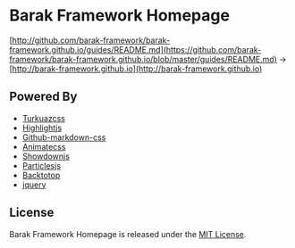 # Barak Framework Homepage

[http://github.com/barak-framework/barak-framework.github.io/guides/README.md](https://github.com/barak-framework/barak-framework.github.io/blob/master/guides/README.md) → [http://barak-framework.github.io](http://barak-framework.github.io)

## Powered By

 - [Turkuazcss](https://github.com/omergulcicek/turkuaz)
 - [Highlightjs](https://highlightjs.org)
 - [Github-markdown-css](https://github.com/sindresorhus/github-markdown-css) 
 - [Animatecss](https://daneden.github.io/animate.css)
 - [Showdownjs](https://github.com/showdownjs/showdown)
 - [Particlesjs](https://github.com/VincentGarreau/particles.js)
 - [Backtotop](http://github.com/gdemir/backtotop)
 - [jquery](https://github.com/jquery/jquery)
 
 ## License

Barak Framework Homepage is released under the [MIT License](http://www.opensource.org/licenses/MIT).
